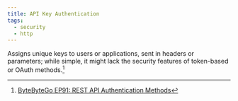```yaml
---
title: API Key Authentication
tags:
  - security
  - http
---
```

Assigns unique keys to users or applications, sent in headers or parameters; while simple, it might lack the security features of token-based or OAuth methods.[^bbg91]

[^bbg91]: [ByteByteGo EP91: REST API Authentication Methods](https://blog.bytebytego.com/p/ep91-rest-api-authentication-methods)